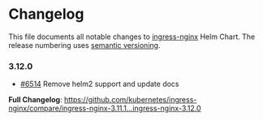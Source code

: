 # Changelog

This file documents all notable changes to [ingress-nginx](https://github.com/kubernetes/ingress-nginx) Helm Chart. The release numbering uses [semantic versioning](http://semver.org).

### 3.12.0

* [#6514](https://github.com/kubernetes/ingress-nginx/pull/6514) Remove helm2 support and update docs

**Full Changelog**: https://github.com/kubernetes/ingress-nginx/compare/ingress-nginx-3.11.1...ingress-nginx-3.12.0
